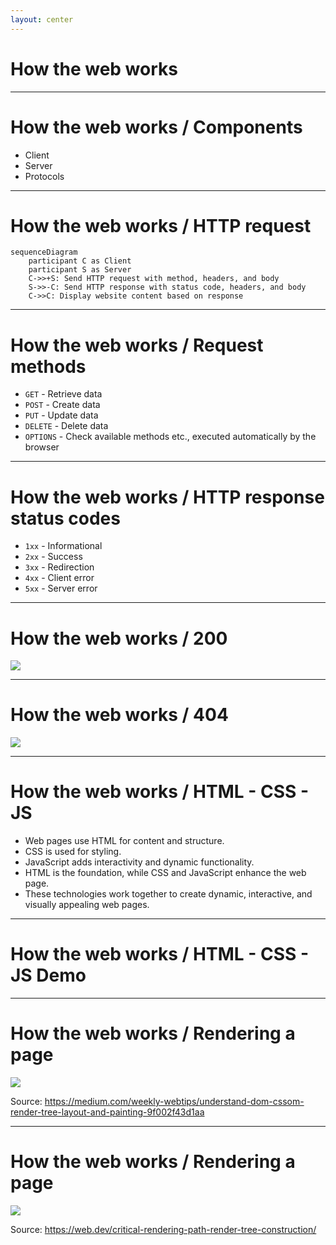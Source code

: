 ```yaml
---
layout: center
---
```


# How the web works

---

# How the web works / Components

- Client
- Server
- Protocols

---

# How the web works / HTTP request

```mermaid
sequenceDiagram
    participant C as Client
    participant S as Server
    C->>+S: Send HTTP request with method, headers, and body
    S->>-C: Send HTTP response with status code, headers, and body
    C->>C: Display website content based on response
```

--- 

# How the web works / Request methods

- `GET` - Retrieve data
- `POST` - Create data
- `PUT` - Update data
- `DELETE` - Delete data
- `OPTIONS` - Check available methods etc., executed automatically by the browser

<FormDemo />

---

# How the web works / HTTP response status codes

- `1xx` - Informational
- `2xx` - Success
- `3xx` - Redirection
- `4xx` - Client error
- `5xx` - Server error

---

# How the web works / 200

<img src="/images/request.png" :style="{ height: '90%' }" />

---

# How the web works / 404

<img src="/images/failed-request.png" :style="{ height: '90%' }" />

---

# How the web works / HTML - CSS - JS

- Web pages use HTML for content and structure.
- CSS is used for styling.
- JavaScript adds interactivity and dynamic functionality.
- HTML is the foundation, while CSS and JavaScript enhance the web page.
- These technologies work together to create dynamic, interactive, and visually appealing web pages.

---

# How the web works / HTML - CSS - JS Demo

<CodepenEmbed slug-hash="abRYKqp" user="sjoerdb" height="400" />

---

# How the web works / Rendering a page

<img src="/images/DOM.webp" :style="{ height: '80%' }" />

Source: https://medium.com/weekly-webtips/understand-dom-cssom-render-tree-layout-and-painting-9f002f43d1aa

---

# How the web works / Rendering a page

<img src="/images/render-tree.avif" :style="{ height: '80%' }" />

Source: https://web.dev/critical-rendering-path-render-tree-construction/
